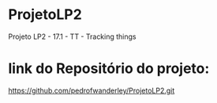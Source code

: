 # ProjetoLP2
Projeto LP2 - 17.1 - TT - Tracking things

# link do Repositório do projeto:
https://github.com/pedrofwanderley/ProjetoLP2.git
